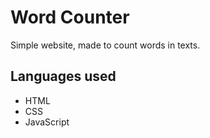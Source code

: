 # Word Counter
Simple website, made to count words in texts.


## Languages used  

- HTML
- CSS
- JavaScript
